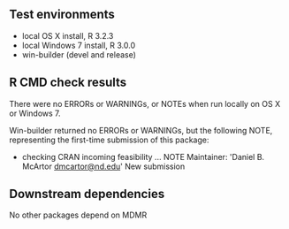 ## Test environments
* local OS X install, R 3.2.3
* local Windows 7 install, R 3.0.0
* win-builder (devel and release)

## R CMD check results
There were no ERRORs or WARNINGs, or NOTEs when run locally on OS X or 
Windows 7.

Win-builder returned no ERRORs or WARNINGs, but the following NOTE, representing
the first-time submission of this package:

* checking CRAN incoming feasibility ... NOTE
Maintainer: 'Daniel B. McArtor <dmcartor@nd.edu>'
New submission

## Downstream dependencies
No other packages depend on MDMR
